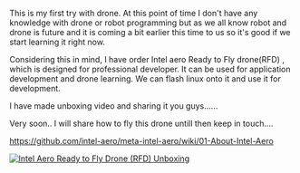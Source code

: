 This is my first try with drone. At this point of time I don't have any knowledge with drone or robot programming but as we all know robot and drone is future and it is coming a bit earlier this time to us so it's good if we start learning it right now.

Considering this in mind, I have order Intel aero Ready to Fly drone(RFD) , which is designed for professional developer. It can be used for application development and drone learning. We can flash linux onto it and use it for development.

I have made unboxing video and sharing it you guys......

Very soon.. I will share how to fly this drone untill then keep in touch....

https://github.com/intel-aero/meta-intel-aero/wiki/01-About-Intel-Aero 

[![Intel Aero Ready to Fly Drone (RFD) Unboxing](https://share.gifyoutube.com/KzB6Gb.gif)](https://www.youtube.com/watch?v=c5OaTRX93DI)


